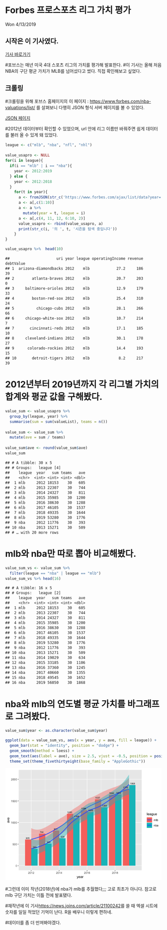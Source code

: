 Forbes 프로스포츠 리그 가치 평가
================
Won
4/13/2019

## 시작은 이 기사였다.

[기사
바로가기](https://sports.yahoo.com/mlb-nba-team-values-lebron-james-mike-trout-230337318.html)

\#포브스는 매년 미국 4대 스포츠 리그의 가치를 평가해 발표한다. \#이 기사는 올해 처음 NBA의 구단 평균 가치가 MLB를
넘어섰다고 썼다. 직접 확인해보고 싶었다.

## 크롤링

\#크롤링을 위해 포브스 홈페이지의 이 페이지 :
<https://www.forbes.com/nba-valuations/list/> 를 살펴보니 다행히 JSON 형식 서버 페이지를
볼 수 있었다.

[JSON
페이지](https://www.forbes.com/ajax/list/data?year=2019&uri=nba-valuations&type=organization)

\#2012년 데이터부터 확인할 수 있었으며, url 안에 리그 이름만 바꿔주면 쉽게 데이터를 불러 올 수 있게 돼 있었다.

``` r
league <- c("mlb", "nba", "nfl", "nhl")

value_usapro <- NULL
for(i in league){
  if(i == "mlb" | i == "nba"){
    year <- 2012:2019
  } else {
    year <- 2012:2018
  }
    for(t in year){
      a <- fromJSON(str_c('https://www.forbes.com/ajax/list/data?year=', t , '&uri=', i, '-valuations&type=organization'))
      a <- a[,c(1:10)]
      a <- a %>%
        mutate(year = t, league = i)
      a <- a[,c(4, 11, 12, 6:10, 2)]
      value_usapro <- rbind(value_usapro, a)
      print(str_c(i, '의 ', t, '시즌을 탐색 중입니다'))
    }
}
```

``` r
value_usapro %>%  head(10)
```

    ##                     uri year league operatingIncome revenue debtValue
    ## 1  arizona-diamondbacks 2012    mlb            27.2     186        39
    ## 2        atlanta-braves 2012    mlb            20.7     203         0
    ## 3     baltimore-orioles 2012    mlb            12.9     179        33
    ## 4        boston-red-sox 2012    mlb            25.4     310        24
    ## 5          chicago-cubs 2012    mlb            28.1     266        66
    ## 6     chicago-white-sox 2012    mlb            10.7     214         7
    ## 7       cincinnati-reds 2012    mlb            17.1     185        10
    ## 8     cleveland-indians 2012    mlb            30.1     178        27
    ## 9      colorado-rockies 2012    mlb            14.4     193        15
    ## 10       detroit-tigers 2012    mlb             8.2     217        39

# 2012년부터 2019년까지 각 리그별 가치의 합계와 평균 값을 구해봤다.

``` r
value_sum <- value_usapro %>%
  group_by(league, year) %>%
  summarise(sum = sum(valueList), teams = n()) 

value_sum <- value_sum %>% 
  mutate(ave = sum / teams) 

value_sum$ave <- round(value_sum$ave)
value_sum   
```

    ## # A tibble: 30 x 5
    ## # Groups:   league [4]
    ##    league  year   sum teams   ave
    ##    <chr>  <int> <int> <int> <dbl>
    ##  1 mlb     2012 18153    30   605
    ##  2 mlb     2013 22307    30   744
    ##  3 mlb     2014 24327    30   811
    ##  4 mlb     2015 35985    30  1200
    ##  5 mlb     2016 38630    30  1288
    ##  6 mlb     2017 46105    30  1537
    ##  7 mlb     2018 49335    30  1644
    ##  8 mlb     2019 53280    30  1776
    ##  9 nba     2012 11776    30   393
    ## 10 nba     2013 15271    30   509
    ## # … with 20 more rows

# mlb와 nba만 따로 뽑아 비교해봤다.

``` r
value_sum_vs <- value_sum %>%
  filter(league == "nba" | league == "mlb")
value_sum_vs %>% head(16)
```

    ## # A tibble: 16 x 5
    ## # Groups:   league [2]
    ##    league  year   sum teams   ave
    ##    <chr>  <int> <int> <int> <dbl>
    ##  1 mlb     2012 18153    30   605
    ##  2 mlb     2013 22307    30   744
    ##  3 mlb     2014 24327    30   811
    ##  4 mlb     2015 35985    30  1200
    ##  5 mlb     2016 38630    30  1288
    ##  6 mlb     2017 46105    30  1537
    ##  7 mlb     2018 49335    30  1644
    ##  8 mlb     2019 53280    30  1776
    ##  9 nba     2012 11776    30   393
    ## 10 nba     2013 15271    30   509
    ## 11 nba     2014 19029    30   634
    ## 12 nba     2015 33185    30  1106
    ## 13 nba     2016 37360    30  1245
    ## 14 nba     2017 40660    30  1355
    ## 15 nba     2018 49545    30  1652
    ## 16 nba     2019 56050    30  1868

# nba와 mlb의 연도별 평균 가치를 바그래프로 그려봤다.

``` r
value_sum$year <- as.character(value_sum$year)
```

``` r
ggplot(data = value_sum_vs, aes(x = year, y = ave, fill = league)) +
  geom_bar(stat = "identity", position = "dodge") +
  geom_smooth(method = loess) +
  geom_text(aes(label = ave), size = 2.5, vjust = -0.5, position = position_dodge(width = 1)) +
  theme_set(theme_fivethirtyeight(base_family = "AppleGothic"))
```

![graph](https://github.com/raspos/raspos.github.io/blob/master/_images/unnamed-chunk-5-1.png?raw=true)

#그런데 이미 작년(2018년)에 nba가 mlb를 추월했다;;; 고로 최초가 아니다. 참고로 mlb 구단 가치는 이틀 전에 발표됐다.

#재작년에 이 기사<https://news.joins.com/article/21100242>를 쓸 때 엑셀 시트에 숫자를 일일 적었던 기억이 난다. R을 배우니 이렇게 편하네.

#데이터를 좀 더 만져봐야겠다.
